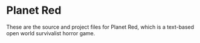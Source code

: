 # Planet Red

These are the source and project files for Planet Red, which is a text-based open world survivalist horror game.